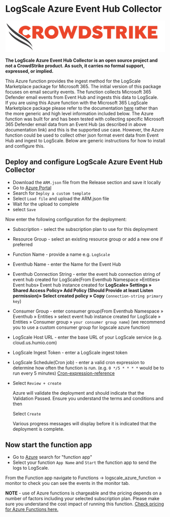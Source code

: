 # LogScale Azure Event Hub Collector

![CrowdStrike FalconPy](https://raw.githubusercontent.com/CrowdStrike/falconpy/main/docs/asset/cs-logo.png)

**The LogScale Azure Event Hub Collector is an open source project and not a CrowdStrike product. As such, it carries no formal support, expressed, or implied.** 

This Azure function provides the ingest method for the LogScale Marketplace package for Microsoft 365. The initial version of this package focuses on email security events. The function collects Microsoft 365 Defender email events from Event Hub and ingests this data to LogScale.  
If you are using this Azure function with the Microsoft 365 LogScale Marketplace package please refer to the documentation [here](https://library.humio.com/integrations-windows-microsoft-package-365) rather than the more generic and high level information included below.
The Azure function was built for and has been tested with collecting specific Microsoft 365 Defender email data from an Event Hub (as described in above documentation link) and this is the supported use case.  However, the Azure function could be used to collect other json format event data from Event Hub and ingest to LogScale. Below are generic instructions for how to install and configure this.

## Deploy and configure LogScale Azure Event Hub Collector

* Download the `ARM.json` file from the Release section and save it locally
* Go to [Azure Portal](portal.azure.com)
* Search for `Deploy a custom template`
* Select `Load file` and upload the ARM.json file
* Wait for the upload to complete
* select `Save`

Now enter the following configuration for the deployment:

* Subscription - select the subscription plan to use for this deployment
* Resource Group - select an existing resource group or add a new one if preferred
* Function Name - provide a name e.g. `LogScale`
* Eventhub Name - enter the Name for the Event Hub
* Eventhub Connection String - enter the event hub connection string of event hub created for LogScale(From Eventhub Namespace »Entities» Event hubs» Event hub instance created for **LogScale» Settings » Shared Access Policy» Add Policy (Should Provide at least Listen permission)» Select created policy » Copy** `Connection-string primary key`)
* Consumer Group - enter consumer group(From Eventhub Namespace » Eventhub  » Entities » select event hub instance created for LogScale » Entities » Consumer group » `your consumer group name`) (we recommend you to use a custom consumer group for logscale azure function)
* LogScale Host URL - enter the base URL of your LogScale service (e.g. cloud.us.humio.com)
* LogScale Ingest Token - enter a LogScale ingest token
* LogScale Schedule(Cron job) - enter a valid cron expression to determine how often the function is run.  (e.g. `0 */5 * * * *` would be to run every 5 minutes) [Cron-expression-reference](https://learn.microsoft.com/en-us/azure/azure-functions/functions-bindings-timer?tabs=in-process&pivots=programming-language-python#ncrontab-expressions)
* Select `Review + create`

   Azure will validate the deployment and should indicate that the Validation Passed. Ensure you understand the terms and conditions and then

   Select `Create`

   Various progress messages will display before it is indicated that the deployment is complete.

## Now start the function app

* Go to [Azure](portal.azure.com) search for "function app"
* Select your function `App Name` and `Start` the function app to send the logs to LogScale.

From the Function app navigate to Functions -> logscale_azure_function -> monitor to check you can see the events in the monitor tab.

**NOTE** - use of Azure functions is chargeable and the pricing depends on a number of factors including your selected subscription plan. Please make sure you understand the cost impact of running this function. [Check pricing for Azure Functions here.](https://azure.microsoft.com/en-in/pricing/calculator)
